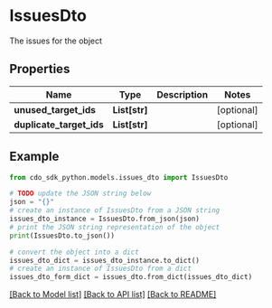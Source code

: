 # IssuesDto

The issues for the object

## Properties

Name | Type | Description | Notes
------------ | ------------- | ------------- | -------------
**unused_target_ids** | **List[str]** |  | [optional] 
**duplicate_target_ids** | **List[str]** |  | [optional] 

## Example

```python
from cdo_sdk_python.models.issues_dto import IssuesDto

# TODO update the JSON string below
json = "{}"
# create an instance of IssuesDto from a JSON string
issues_dto_instance = IssuesDto.from_json(json)
# print the JSON string representation of the object
print(IssuesDto.to_json())

# convert the object into a dict
issues_dto_dict = issues_dto_instance.to_dict()
# create an instance of IssuesDto from a dict
issues_dto_form_dict = issues_dto.from_dict(issues_dto_dict)
```
[[Back to Model list]](../README.md#documentation-for-models) [[Back to API list]](../README.md#documentation-for-api-endpoints) [[Back to README]](../README.md)



